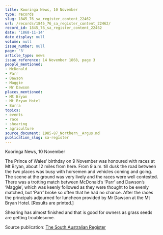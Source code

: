 ```yaml
---
title: Kooringa News, 10 November
type: records
slug: 1845_76_sa_register_content_22462
url: /records/1845_76_sa_register_content_22462/
record_id: 1845_76_sa_register_content_22462
date: '1868-11-14'
date_display: null
volume: null
issue_number: null
page: '3'
article_type: news
issue_reference: 14 November 1868, page 3
people_mentioned:
- McDonald
- Parr
- Dawson
- Maggie
- Mr Dawson
places_mentioned:
- Mt Bryan
- Mt Bryan Hotel
- Burra
topics:
- events
- race
- shearing
- agriculture
source_document: 1985-87_Northern__Argus.md
publication_slug: sa-register
---
```


Kooringa News, 10 November

The Prince of Wales’ birthday on 9 November was honoured with races at Mt Bryan, about 12 miles from here.  From 9 a.m. till dusk the road between the two places was busy with horsemen and vehicles coming and going.  The scene at the ground was very lively and the races were well contested.  There was a trotting match between McDonald’s ‘Parr’ and Dawson’s ‘Maggie’, which was keenly followed as they were thought to be evenly matched, but ‘Parr’ broke so often that he had no chance.  After the races the principals adjourned for luncheon provided by Mr Dawson at the Mt Bryan Hotel.  [Results are printed.]

Shearing has almost finished and that is good for owners as grass seeds are getting troublesome.

Source publication: [The South Australian Register](/publications/sa-register/)
